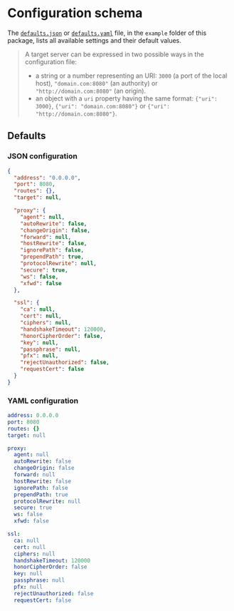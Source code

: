 # Configuration schema
The [`defaults.json`](https://github.com/cedx/reverse-proxy.js/blob/master/example/json/defaults.json) or [`defaults.yaml`](https://github.com/cedx/reverse-proxy.js/blob/master/example/yaml/defaults.yaml) file, in the `example` folder of this package, lists all available settings and their default values.

> A target server can be expressed in two possible ways in the configuration file:
> - a string or a number representing an URI: `3000` (a port of the local host), `"domain.com:8080"` (an authority) or `"http://domain.com:8080"` (an origin).
> - an object with a `uri` property having the same format: `{"uri": 3000}`, `{"uri": "domain.com:8080"}` or `{"uri": "http://domain.com:8080"}`.

## Defaults

### JSON configuration

```json
{
  "address": "0.0.0.0",
  "port": 8080,
  "routes": {},
  "target": null,

  "proxy": {
    "agent": null,
    "autoRewrite": false,
    "changeOrigin": false,
    "forward": null,
    "hostRewrite": false,
    "ignorePath": false,
    "prependPath": true,
    "protocolRewrite": null,
    "secure": true,
    "ws": false,
    "xfwd": false
  },

  "ssl": {
    "ca": null,
    "cert": null,
    "ciphers": null,
    "handshakeTimeout": 120000,
    "honorCipherOrder": false,
    "key": null,
    "passphrase": null,
    "pfx": null,
    "rejectUnauthorized": false,
    "requestCert": false
  }
}
```

### YAML configuration

```yaml
address: 0.0.0.0
port: 8080
routes: {}
target: null

proxy:
  agent: null
  autoRewrite: false
  changeOrigin: false
  forward: null
  hostRewrite: false
  ignorePath: false
  prependPath: true
  protocolRewrite: null
  secure: true
  ws: false
  xfwd: false

ssl:
  ca: null
  cert: null
  ciphers: null
  handshakeTimeout: 120000
  honorCipherOrder: false
  key: null
  passphrase: null
  pfx: null
  rejectUnauthorized: false
  requestCert: false
```
